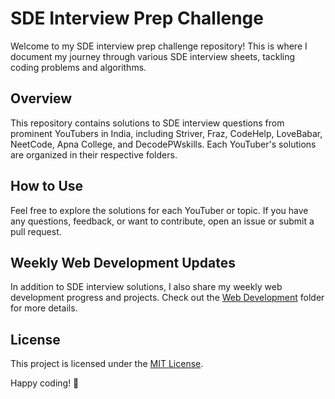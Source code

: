 # SDE Interview Prep Challenge

Welcome to my SDE interview prep challenge repository! This is where I document my journey through various SDE interview sheets, tackling coding problems and algorithms.

## Overview

This repository contains solutions to SDE interview questions from prominent YouTubers in India, including Striver, Fraz, CodeHelp, LoveBabar, NeetCode, Apna College, and DecodePWskills. Each YouTuber's solutions are organized in their respective folders.

## How to Use

Feel free to explore the solutions for each YouTuber or topic. If you have any questions, feedback, or want to contribute, open an issue or submit a pull request.

## Weekly Web Development Updates

In addition to SDE interview solutions, I also share my weekly web development progress and projects. Check out the [Web Development](https://github.com/pkdsudhanshu/Web-Development.git) folder for more details.

## License

This project is licensed under the [MIT License](LICENSE.md).

Happy coding! 🚀
